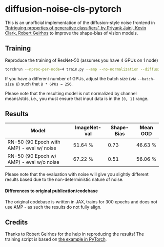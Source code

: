 # diffusion-noise-cls-pytorch

This is an unofficial implementation of the diffusion-style noise frontend in ["Intriguing properties of generative classifiers" by Priyank Jaini, Kevin Clark, Robert Geirhos](https://arxiv.org/abs/2309.16779) to improve the shape-bias of vision models.

## Training

Reproduce the training of ResNet-50 (assumes you have 4 GPUs on 1 node)
```bash
torchrun --nproc-per-node=4 train.py --amp --no-normalization --diffusion-noise
```

If you have a different number of GPUs, adjust the batch size (via `--batch-size B`) such that `B * GPUs = 256`.

Please note that the resulting model is not normalized by channel means/stds, i.e., you must ensure that input data is in the `[0, 1]` range.

## Results

| Model                           	| ImageNet-val 	| Shape-Bias 	| Mean OOD 	|
|---------------------------------	|--------------	|------------	|----------	|
| RN-50 (90 Epoch with AMP) - eval w/ noise  	| 51.64 %        	| 0.73       	| 46.63 %   	|
| RN-50 (90 Epoch w/ AMP) - eval w/o noise 	| 67.22 %      	| 0.51       	| 56.06 %   	|

Please note that the evaluation with noise will give you slightly different results based due to the non-deterministic nature of noise.

#### Differences to original publication/codebase
The original codebase is written in JAX, trains for 300 epochs and does not use AMP - as such the results do not fully align.


## Credits
Thanks to Robert Geirhos for the help in reproducing the results! The training script is based on [the example in PyTorch](https://github.com/pytorch/vision/tree/main/references/classification).